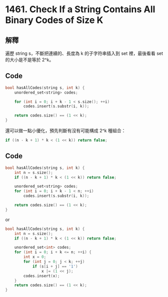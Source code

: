 # 1461. Check If a String Contains All Binary Codes of Size K

## 解釋

遍歷 string s，不斷把連續的、長度為 k 的子字符串插入到 set 裡，最後看看 set 的大小是不是等於 2^k。

## Code

```cpp
bool hasAllCodes(string s, int k) {
    unordered_set<string> codes;

    for (int i = 0; i + k - 1 < s.size(); ++i)
        codes.insert(s.substr(i, k));

    return codes.size() == (1 << k);
}
```

還可以做一點小優化，預先判斷有沒有可能構成 2^k 種組合：

```cpp
if ((n - k + 1) * k < (1 << k)) return false;
```

## Code

```cpp
bool hasAllCodes(string s, int k) {
    int n = s.size();
    if ((n - k + 1) * k < (1 << k)) return false;

    unordered_set<string> codes;
    for (int i = 0; i + k - 1 < n; ++i)
        codes.insert(s.substr(i, k));

    return codes.size() == (1 << k);
}
```

or

```cpp
bool hasAllCodes(string s, int k) {
    int n = s.size();
    if ((n - k + 1) * k < (1 << k)) return false;

    unordered_set<int> codes;
    for (int i = 0; i + k <= n; ++i) {
        int x = 0;
        for (int j = 0; j < k; ++j)
            if (s[i + j] == '1')
                x |= (1 << j);
        codes.insert(x);
    }
    return codes.size() == (1 << k);
}
```
